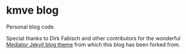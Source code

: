 kmve blog
========

Personal blog code.

Special thanks to Dirk Fabisch and other contributors for the wonderful [Mediator Jekyll blog theme](https://github.com/dirkfabisch/mediator) from which this blog has been forked from.